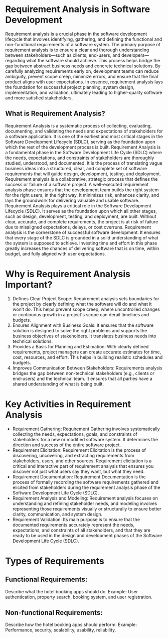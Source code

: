 # Requirement Analysis in Software Development
Requirement analysis is a crucial phase in the software development lifecycle that involves identifying, gathering, and defining the functional and non-functional requirements of a software system. The primary purpose of requirement analysis is to ensure a clear and thorough understanding between stakeholders—such as clients, end-users, and developers—regarding what the software should achieve.
This process helps bridge the gap between abstract business needs and concrete technical solutions. By carefully analyzing requirements early on, development teams can reduce ambiguity, prevent scope creep, minimize errors, and ensure that the final product aligns with user expectations. In essence, requirement analysis lays the foundation for successful project planning, system design, implementation, and validation, ultimately leading to higher-quality software and more satisfied stakeholders.
## What is Requirement Analysis?
Requirement Analysis is a systematic process of collecting, evaluating, documenting, and validating the needs and expectations of stakeholders for a software application. It is one of the earliest and most critical stages in the Software Development Lifecycle (SDLC), serving as the foundation upon which the rest of the development process is built.
Requirement Analysis is a fundamental phase in the Software Development Life Cycle (SDLC) where the needs, expectations, and constraints of stakeholders are thoroughly studied, understood, and documented. It is the process of translating vague business ideas into a structured, clear, and complete set of software requirements that will guide design, development, testing, and deployment.
Requirement analysis is a collaborative, strategic process that defines the success or failure of a software project. A well-executed requirement analysis phase ensures that the development team builds the right system for the right users, in the right way. It minimizes risk, enhances clarity, and lays the groundwork for delivering valuable and usable software.
Requirement Analysis plays a critical role in the Software Development Lifecycle (SDLC). It serves as the foundation upon which all other stages, such as design, development, testing, and deployment, are built. Without clear, accurate, and complete requirements, the project is at risk of failure due to misaligned expectations, delays, or cost overruns.
Requirement analysis is the cornerstone of successful software development. It ensures that every stage of the SDLC is grounded in a solid understanding of what the system is supposed to achieve. Investing time and effort in this phase greatly increases the chances of delivering software that is on time, within budget, and fully aligned with user expectations.
# Why is Requirement Analysis Important?
1. Defines Clear Project Scope: Requirement analysis sets boundaries for the project by clearly defining what the software will do and what it won’t do. This helps prevent scope creep, where uncontrolled changes or continuous growth in a project's scope can derail timelines and budgets.
2. Ensures Alignment with Business Goals: It ensures that the software solution is designed to solve the right problems and supports the business objectives of stakeholders. It translates business needs into technical solutions.
3. Provides a Basis for Planning and Estimation: With clearly defined requirements, project managers can create accurate estimates for time, cost, resources, and effort. This helps in building realistic schedules and budgets.
4. Improves Communication Between Stakeholders: Requirements analysis bridges the gap between non-technical stakeholders (e.g., clients or end-users) and the technical team. It ensures that all parties have a shared understanding of what is being built.
# Key Activities in Requirement Analysis
- Requirement Gathering: Requirement Gathering involves systematically collecting the needs, expectations, goals, and constraints of stakeholders for a new or modified software system. It determines the direction and success of the entire software project.
- Requirement Elicitation: Requirement Elicitation is the process of discovering, uncovering, and extracting requirements from stakeholders, users, and other sources. Requirement elicitation is a critical and interactive part of requirement analysis that ensures you discover not just what users say they want, but what they need.
- Requirement Documentation: Requirement Documentation is the process of formally recording the software requirements gathered and elicited from stakeholders during the requirement analysis phase of the Software Development Life Cycle (SDLC). 
- Requirement Analysis and Modeling: Requirement analysis focuses on understanding and refining stakeholder needs, and modeling involves representing those requirements visually or structurally to ensure better clarity, communication, and system design.
- Requirement Validation: Its main purpose is to ensure that the documented requirements accurately represent the needs, expectations, and constraints of all stakeholders, and that they are ready to be used in the design and development phases of the Software Development Life Cycle (SDLC).
# Types of Requirements
## Functional Requirements: 
Describe what the hotel booking apps should do.
Example: User authentication, property search, booking system, and user registration.
## Non-functional Requirements: 
Describe how the hotel booking apps should perform.
Example: Performance, security, scalability, usability, reliability.
